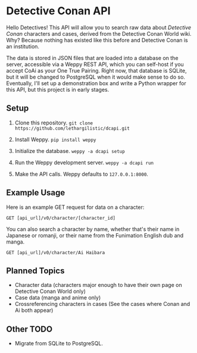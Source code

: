 # Detective Conan API

Hello Detectives! This API will allow you to search raw data about *Detective
Conan* characters and cases, derived from the Detective Conan World wiki.
Why? Because nothing has existed like this before
and Detective Conan is an institution.

The data is stored in JSON files that are loaded into a database on the server,
accessible via a Weppy REST API, which you can self-host if you accept CoAi as 
your One True Pairing. Right now, that database is SQLite, but it will be 
changed to PostgreSQL when it would make sense to do so. Eventually, I'll set
up a demonstration box and write a Python wrapper for this API, but this project
is in early stages.

## Setup
1. Clone this repository. `git clone https://github.com/lethargilistic/dcapi.git`

2. Install Weppy. `pip install weppy`

3. Initialize the database. `weppy -a dcapi setup`

4. Run the Weppy development server. `weppy -a dcapi run`

5. Make the API calls. Weppy defaults to `127.0.0.1:8000`.

## Example Usage
Here is an example GET request for data on a character:

`GET [api_url]/v0/character/[character_id]`

You can also search a character by name, whether that's their name in Japanese or romanji, or their name from the Funimation English dub and manga.

`GET [api_url]/v0/character/Ai Haibara`

## Planned Topics
* Character data (characters major enough to have their own page on Detective Conan World only)
* Case data (manga and anime only)
* Crossreferencing characters in cases (See the cases where Conan and Ai both appear)

## Other TODO
* Migrate from SQLite to PostgreSQL.
